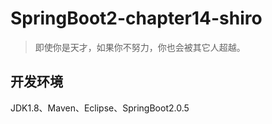 # SpringBoot2-chapter14-shiro

> 即使你是天才，如果你不努力，你也会被其它人超越。

## 开发环境

JDK1.8、Maven、Eclipse、SpringBoot2.0.5
